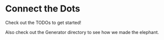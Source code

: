 # Connect the Dots

Check out the TODOs to get started!

Also check out the Generator directory to see how we made the elephant.
